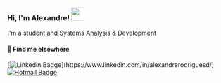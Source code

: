 ### Hi, I'm Alexandre! <img src="https://media.giphy.com/media/hvRJCLFzcasrR4ia7z/giphy.gif" width="30" >

I'm a student and Systems Analysis & Development

#### 💬 Find me elsewhere


[![Linkedin Badge]([https://img.shields.io/badge/-Linkedin-blue?style=flat-square&logo=Linkedin&logoColor=white](https://img.shields.io/badge/LinkedIn-0077B5?style=for-the-badge&logo=linkedin&logoColor=white)&link=https://www.linkedin.com/in/alexandrerodriguesd/)](https://www.linkedin.com/in/alexandrerodriguesd/) 
[![Hotmail Badge](https://img.shields.io/badge/Microsoft_Outlook-0078D4?style=for-the-badge&logo=microsoft-outlook&logoColor=white&link=//=mailto:alexandreix@hotmail.com)](mailto:alexandreix@hotmail.com)


<!--
**alexandreix/alexandreix** is a ✨ _special_ ✨ repository because its `README.md` (this file) appears on your GitHub profile.

Here are some ideas to get you started:

- 🔭 I’m currently working on ...
- 🌱 I’m currently learning ...
- 👯 I’m looking to collaborate on ...
- 🤔 I’m looking for help with ...
- 💬 Ask me about ...
- 📫 How to reach me: ...
- 😄 Pronouns: ...
- ⚡ Fun fact: ...
-->
